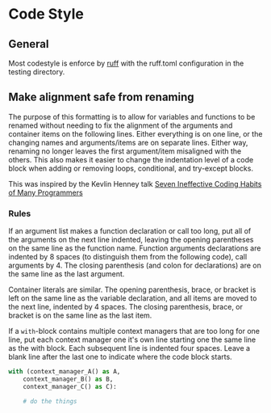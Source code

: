 # Code Style

## General

Most codestyle is enforce by [ruff](https://docs.astral.sh/ruff/) with the ruff.toml configuration in the testing directory.

## Make alignment safe from renaming

The purpose of this formatting is to allow for variables and functions to be renamed without needing to fix the alignment of the arguments and container items on the following lines.
Either everything is on one line, or the changing names and arguments/items are on separate lines.
Either way, renaming no longer leaves the first argument/item misaligned with the others.
This also makes it easier to change the indentation level of a code block when adding or removing loops, conditional, and try-except blocks.

This was inspired by the Kevlin Henney talk [Seven Ineffective Coding Habits of Many Programmers](https://www.youtube.com/watch?v=SUIUZ09mnwM&t=1214s)

### Rules

If an argument list makes a function declaration or call too long, put all of the arguments on the next line indented, leaving the opening parentheses on the same line as the function name. Function arguments declarations are indented by 8 spaces (to distinguish them from the following code), call arguments by 4. The closing parenthesis (and colon for declarations) are on the same line as the last argument.

Container literals are similar. The opening parenthesis, brace, or bracket is left on the same line as the variable declaration, and all items are moved to the next line, indented by 4 spaces. The closing parenthesis, brace, or bracket is on the same line as the last item.

If a `with`-block contains multiple context managers that are too long for one line, put each context manager one it's own line starting one the same line as the with block.
Each subsequent line is indented four spaces.
Leave a blank line after the last one to indicate where the code block starts.
```python
with (context_manager_A() as A,
    context_manager_B() as B,
    context_manager_C() as C):

    # do the things
```
